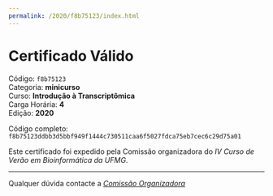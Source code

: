 ```yaml
---
permalink: /2020/f8b75123/index.html
---
```


# Certificado Válido

Código: `f8b75123`<br>
Categoria: **minicurso**<br>
Curso: **Introdução à Transcriptômica**<br>
Carga Horária: **4**<br>
Edição: **2020**<br>


Código completo: `f8b75123ddbb3d5bbf949f1444c730511caa6f5027fdca75eb7cec6c29d75a01`


Este certificado foi expedido pela Comissão organizadora do *IV Curso de Verão em Bioinformática da UFMG*.

----

Qualquer dúvida contacte a [_Comissão Organizadora_](<mailto:cursobioinfoufmg@gmail.com$subject=[Certificados]>)

